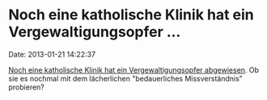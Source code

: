 Noch eine katholische Klinik hat ein Vergewaltigungsopfer \...
==============================================================

Date: 2013-01-21 14:22:37

[Noch eine katholische Klinik hat ein Vergewaltigungsopfer
abgewiesen](http://www.ksta.de/ehrenfeld/katholische-krankenhaeuser-neue-vorwuerfe-gegen-kliniken,15187506,21500026.html).
Ob sie es nochmal mit dem lächerlichen \"bedauerliches Missverständnis\"
probieren?
